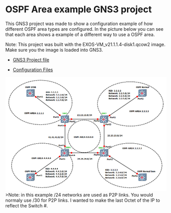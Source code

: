# OSPF Area example GNS3 project

This GNS3 project was made to show a configuration example of how different OSPF area types are configured.  In the picture below you can see that each area shows a example of a different way to use a OSPF area.

Note: This project was built with the EXOS-VM_v21.1.1.4-disk1.qcow2 image.  Make sure you the image is loaded into GNS3.

* [GNS3 Project file](https://github.com/extremenetworks/Virtual_EXOS/blob/master/gns3_projects/OSPF_areas/ospfv2.gns3project?raw=true)

* [Configuration Files](configurations)

<img src="screenshot.png">
>Note: in this example /24 networks are used as P2P links.  You would normaly use /30 for P2P links.  I wanted to make the last Octet of the IP to reflect the Switch #.
